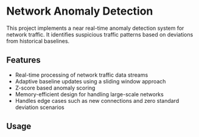 # Network Anomaly Detection

This project implements a near real-time anomaly detection system for network traffic. It identifies suspicious traffic patterns based on deviations from historical baselines.

## Features

- Real-time processing of network traffic data streams
- Adaptive baseline updates using a sliding window approach
- Z-score based anomaly scoring
- Memory-efficient design for handling large-scale networks
- Handles edge cases such as new connections and zero standard deviation scenarios

## Usage

